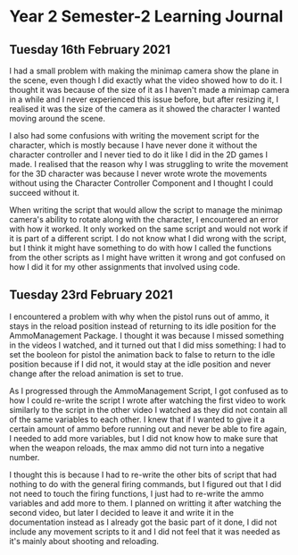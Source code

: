 # Year 2 Semester-2 Learning Journal

## Tuesday 16th February 2021

I had a small problem with making the minimap camera show the plane in the scene, even though I did exactly what the video showed how to do it. I thought it was because of the size of it as I haven't made a minimap camera in a while and I never experienced this issue before, but after resizing it, I realised it was the size of the camera as it showed the character I wanted moving around the scene.

I also had some confusions with writing the movement script for the character, which is mostly because I have never done it without the character controller and I never tied to do it like I did in the 2D games I made. I realised that the reason why I was struggling to write the movement for the 3D character was because I never wrote wrote the movements without using the Character Controller Component and I thought I could succeed without it.

When writing the script that would allow the script to manage the minimap camera's ability to rotate along with the character, I encountered an error with how it worked. It only worked on the same script and would not work if it is part of a different script. I do not know what I did wrong with the script, but I think it might have something to do with how I called the functions from the other scripts as I might have written it wrong and got confused on how I did it for my other assignments that involved using code.

## Tuesday 23rd February 2021

I encountered a problem with why when the pistol runs out of ammo, it stays in the reload position instead of returning to its idle position for the AmmoManagement Package. I thought it was because I missed something in the videos I watched, and it turned out that I did miss something: I had to set the booleon for pistol the animation back to false to return to the idle position because if I did not, it would stay at the idle position and never change after the reload animation is set to true.

As I progressed through the AmmoManagement Script, I got confused as to how I could re-write the script I wrote after watching the first video to work similarly to the script in the other video I watched as they did not contain all of the same variables to each other. I knew that if I wanted to give it a certain amount of ammo before running out and never be able to fire again, I needed to add more variables, but I did not know how to make sure that when the weapon reloads, the max ammo did not turn into a negative number.

I thought this is because I had to re-write the other bits of script that had nothing to do with the general firing commands, but I figured out that I did not need to touch the firing functions, I just had to re-write the ammo variables and add more to them. I planned on writting it after watching the second video, but later I decided to leave it and write it in the documentation instead as I already got the basic part of it done, I did not include any movement scripts to it and I did not feel that it was needed as it's mainly about shooting and reloading.
